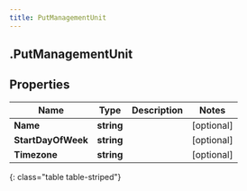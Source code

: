```yaml
---
title: PutManagementUnit
---
```

## .PutManagementUnit

## Properties

|Name | Type | Description | Notes|
|------------ | ------------- | ------------- | -------------|
| **Name** | **string** |  | [optional] |
| **StartDayOfWeek** | **string** |  | [optional] |
| **Timezone** | **string** |  | [optional] |
{: class="table table-striped"}



